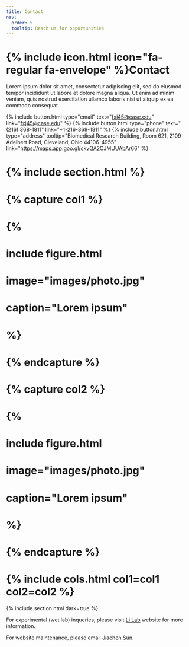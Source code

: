 ```yaml
---
title: Contact
nav:
  order: 5
  tooltip: Reach us for opportunities
---
```


# {% include icon.html icon="fa-regular fa-envelope" %}Contact

Lorem ipsum dolor sit amet, consectetur adipiscing elit, sed do eiusmod tempor
incididunt ut labore et dolore magna aliqua. Ut enim ad minim veniam, quis
nostrud exercitation ullamco laboris nisi ut aliquip ex ea commodo consequat.

{%
  include button.html
  type="email"
  text="fxj45@case.edu"
  link="fxj45@case.edu"
%}
{%
  include button.html
  type="phone"
  text="(216) 368-1811"
  link="+1-216-368-1811"
%}
{%
  include button.html
  type="address"
  tooltip="Biomedical Research Building, Room 621, 2109 Adelbert Road, Cleveland, Ohio 44106-4955"
  link="https://maps.app.goo.gl/ckvQA2CJMUUAbAr66"
%}

# {% include section.html %}

# {% capture col1 %}

# {%
#   include figure.html
#   image="images/photo.jpg"
#   caption="Lorem ipsum"
# %}

# {% endcapture %}

# {% capture col2 %}

# {%
#   include figure.html
#   image="images/photo.jpg"
#   caption="Lorem ipsum"
# %}

# {% endcapture %}

# {% include cols.html col1=col1 col2=col2 %}

{% include section.html dark=true %}

For experimental (wet lab) inqueries, please visit [Li Lab](https://yanlilab.com) website for more information.

For website maintenance, please email [Jiachen Sun](mailto:jxs2269@case.edu).

